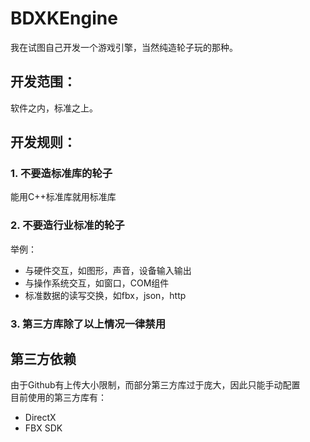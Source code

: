 # BDXKEngine
我在试图自己开发一个游戏引擎，当然纯造轮子玩的那种。
## 开发范围：
软件之内，标准之上。
## 开发规则：
### 1. 不要造标准库的轮子
能用C++标准库就用标准库
### 2. 不要造行业标准的轮子
举例：
* 与硬件交互，如图形，声音，设备输入输出
* 与操作系统交互，如窗口，COM组件
* 标准数据的读写交换，如fbx，json，http
### 3. 第三方库除了以上情况一律禁用

## 第三方依赖
由于Github有上传大小限制，而部分第三方库过于庞大，因此只能手动配置  
目前使用的第三方库有：
* DirectX
* FBX SDK
